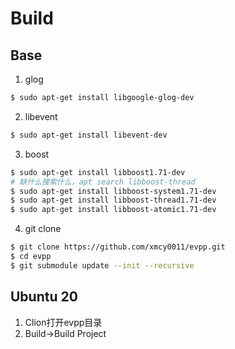 # Build

## Base

1. glog
```bash
$ sudo apt-get install libgoogle-glog-dev
```

2. libevent
```bash
$ sudo apt-get install libevent-dev
```

3. boost
```bash
$ sudo apt-get install libboost1.71-dev
# 缺什么搜索什么，apt search libboost-thread
$ sudo apt-get install libboost-system1.71-dev
$ sudo apt-get install libboost-thread1.71-dev
$ sudo apt-get install libboost-atomic1.71-dev
```

4. git clone 
```bash
$ git clone https://github.com/xmcy0011/evpp.git
$ cd evpp
$ git submodule update --init --recursive
```

## Ubuntu 20

1. Clion打开evpp目录
2. Build->Build Project
